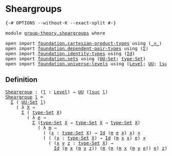 # Sheargroups

<pre class="Agda"><a id="24" class="Symbol">{-#</a> <a id="28" class="Keyword">OPTIONS</a> <a id="36" class="Pragma">--without-K</a> <a id="48" class="Pragma">--exact-split</a> <a id="62" class="Symbol">#-}</a>

<a id="67" class="Keyword">module</a> <a id="74" href="group-theory.sheargroups.html" class="Module">group-theory.sheargroups</a> <a id="99" class="Keyword">where</a>

<a id="106" class="Keyword">open</a> <a id="111" class="Keyword">import</a> <a id="118" href="foundation.cartesian-product-types.html" class="Module">foundation.cartesian-product-types</a> <a id="153" class="Keyword">using</a> <a id="159" class="Symbol">(</a><a id="160" href="foundation-core.cartesian-product-types.html#590" class="Function Operator">_×_</a><a id="163" class="Symbol">)</a>
<a id="165" class="Keyword">open</a> <a id="170" class="Keyword">import</a> <a id="177" href="foundation.dependent-pair-types.html" class="Module">foundation.dependent-pair-types</a> <a id="209" class="Keyword">using</a> <a id="215" class="Symbol">(</a><a id="216" href="foundation-core.dependent-pair-types.html#515" class="Record">Σ</a><a id="217" class="Symbol">)</a>
<a id="219" class="Keyword">open</a> <a id="224" class="Keyword">import</a> <a id="231" href="foundation.identity-types.html" class="Module">foundation.identity-types</a> <a id="257" class="Keyword">using</a> <a id="263" class="Symbol">(</a><a id="264" href="foundation-core.identity-types.html#1767" class="Datatype">Id</a><a id="266" class="Symbol">)</a>
<a id="268" class="Keyword">open</a> <a id="273" class="Keyword">import</a> <a id="280" href="foundation.sets.html" class="Module">foundation.sets</a> <a id="296" class="Keyword">using</a> <a id="302" class="Symbol">(</a><a id="303" href="foundation-core.sets.html#1190" class="Function">UU-Set</a><a id="309" class="Symbol">;</a> <a id="311" href="foundation-core.sets.html#1304" class="Function">type-Set</a><a id="319" class="Symbol">)</a>
<a id="321" class="Keyword">open</a> <a id="326" class="Keyword">import</a> <a id="333" href="foundation.universe-levels.html" class="Module">foundation.universe-levels</a> <a id="360" class="Keyword">using</a> <a id="366" class="Symbol">(</a><a id="367" href="Agda.Primitive.html#597" class="Postulate">Level</a><a id="372" class="Symbol">;</a> <a id="374" href="foundation-core.universe-levels.html#235" class="Primitive">UU</a><a id="376" class="Symbol">;</a> <a id="378" href="Agda.Primitive.html#780" class="Primitive">lsuc</a><a id="382" class="Symbol">)</a>
</pre>
## Definition

<pre class="Agda"><a id="Sheargroup"></a><a id="412" href="group-theory.sheargroups.html#412" class="Function">Sheargroup</a> <a id="423" class="Symbol">:</a> <a id="425" class="Symbol">(</a><a id="426" href="group-theory.sheargroups.html#426" class="Bound">l</a> <a id="428" class="Symbol">:</a> <a id="430" href="Agda.Primitive.html#597" class="Postulate">Level</a><a id="435" class="Symbol">)</a> <a id="437" class="Symbol">→</a> <a id="439" href="foundation-core.universe-levels.html#235" class="Primitive">UU</a> <a id="442" class="Symbol">(</a><a id="443" href="Agda.Primitive.html#780" class="Primitive">lsuc</a> <a id="448" href="group-theory.sheargroups.html#426" class="Bound">l</a><a id="449" class="Symbol">)</a>
<a id="451" href="group-theory.sheargroups.html#412" class="Function">Sheargroup</a> <a id="462" href="group-theory.sheargroups.html#462" class="Bound">l</a> <a id="464" class="Symbol">=</a>
  <a id="468" href="foundation-core.dependent-pair-types.html#515" class="Record">Σ</a> <a id="470" class="Symbol">(</a> <a id="472" href="foundation-core.sets.html#1190" class="Function">UU-Set</a> <a id="479" href="group-theory.sheargroups.html#462" class="Bound">l</a><a id="480" class="Symbol">)</a>
    <a id="486" class="Symbol">(</a> <a id="488" class="Symbol">λ</a> <a id="490" href="group-theory.sheargroups.html#490" class="Bound">X</a> <a id="492" class="Symbol">→</a>
      <a id="500" href="foundation-core.dependent-pair-types.html#515" class="Record">Σ</a> <a id="502" class="Symbol">(</a> <a id="504" href="foundation-core.sets.html#1304" class="Function">type-Set</a> <a id="513" href="group-theory.sheargroups.html#490" class="Bound">X</a><a id="514" class="Symbol">)</a>
        <a id="524" class="Symbol">(</a> <a id="526" class="Symbol">λ</a> <a id="528" href="group-theory.sheargroups.html#528" class="Bound">e</a> <a id="530" class="Symbol">→</a>
          <a id="542" href="foundation-core.dependent-pair-types.html#515" class="Record">Σ</a> <a id="544" class="Symbol">(</a><a id="545" href="foundation-core.sets.html#1304" class="Function">type-Set</a> <a id="554" href="group-theory.sheargroups.html#490" class="Bound">X</a> <a id="556" class="Symbol">→</a> <a id="558" href="foundation-core.sets.html#1304" class="Function">type-Set</a> <a id="567" href="group-theory.sheargroups.html#490" class="Bound">X</a> <a id="569" class="Symbol">→</a> <a id="571" href="foundation-core.sets.html#1304" class="Function">type-Set</a> <a id="580" href="group-theory.sheargroups.html#490" class="Bound">X</a><a id="581" class="Symbol">)</a>
            <a id="595" class="Symbol">(</a> <a id="597" class="Symbol">λ</a> <a id="599" href="group-theory.sheargroups.html#599" class="Bound">m</a> <a id="601" class="Symbol">→</a>
              <a id="617" class="Symbol">(</a> <a id="619" class="Symbol">(</a><a id="620" href="group-theory.sheargroups.html#620" class="Bound">x</a> <a id="622" class="Symbol">:</a> <a id="624" href="foundation-core.sets.html#1304" class="Function">type-Set</a> <a id="633" href="group-theory.sheargroups.html#490" class="Bound">X</a><a id="634" class="Symbol">)</a> <a id="636" class="Symbol">→</a> <a id="638" href="foundation-core.identity-types.html#1767" class="Datatype">Id</a> <a id="641" class="Symbol">(</a><a id="642" href="group-theory.sheargroups.html#599" class="Bound">m</a> <a id="644" href="group-theory.sheargroups.html#528" class="Bound">e</a> <a id="646" href="group-theory.sheargroups.html#620" class="Bound">x</a><a id="647" class="Symbol">)</a> <a id="649" href="group-theory.sheargroups.html#620" class="Bound">x</a><a id="650" class="Symbol">)</a> <a id="652" href="foundation-core.cartesian-product-types.html#590" class="Function Operator">×</a>
              <a id="668" class="Symbol">(</a> <a id="670" class="Symbol">(</a> <a id="672" class="Symbol">(</a><a id="673" href="group-theory.sheargroups.html#673" class="Bound">x</a> <a id="675" class="Symbol">:</a> <a id="677" href="foundation-core.sets.html#1304" class="Function">type-Set</a> <a id="686" href="group-theory.sheargroups.html#490" class="Bound">X</a><a id="687" class="Symbol">)</a> <a id="689" class="Symbol">→</a> <a id="691" href="foundation-core.identity-types.html#1767" class="Datatype">Id</a> <a id="694" class="Symbol">(</a><a id="695" href="group-theory.sheargroups.html#599" class="Bound">m</a> <a id="697" href="group-theory.sheargroups.html#673" class="Bound">x</a> <a id="699" href="group-theory.sheargroups.html#673" class="Bound">x</a><a id="700" class="Symbol">)</a> <a id="702" href="group-theory.sheargroups.html#528" class="Bound">e</a><a id="703" class="Symbol">)</a> <a id="705" href="foundation-core.cartesian-product-types.html#590" class="Function Operator">×</a>
                <a id="723" class="Symbol">(</a> <a id="725" class="Symbol">(</a><a id="726" href="group-theory.sheargroups.html#726" class="Bound">x</a> <a id="728" href="group-theory.sheargroups.html#728" class="Bound">y</a> <a id="730" href="group-theory.sheargroups.html#730" class="Bound">z</a> <a id="732" class="Symbol">:</a> <a id="734" href="foundation-core.sets.html#1304" class="Function">type-Set</a> <a id="743" href="group-theory.sheargroups.html#490" class="Bound">X</a><a id="744" class="Symbol">)</a> <a id="746" class="Symbol">→</a>
                  <a id="766" href="foundation-core.identity-types.html#1767" class="Datatype">Id</a> <a id="769" class="Symbol">(</a><a id="770" href="group-theory.sheargroups.html#599" class="Bound">m</a> <a id="772" href="group-theory.sheargroups.html#726" class="Bound">x</a> <a id="774" class="Symbol">(</a><a id="775" href="group-theory.sheargroups.html#599" class="Bound">m</a> <a id="777" href="group-theory.sheargroups.html#728" class="Bound">y</a> <a id="779" href="group-theory.sheargroups.html#730" class="Bound">z</a><a id="780" class="Symbol">))</a> <a id="783" class="Symbol">(</a><a id="784" href="group-theory.sheargroups.html#599" class="Bound">m</a> <a id="786" class="Symbol">(</a><a id="787" href="group-theory.sheargroups.html#599" class="Bound">m</a> <a id="789" class="Symbol">(</a><a id="790" href="group-theory.sheargroups.html#599" class="Bound">m</a> <a id="792" href="group-theory.sheargroups.html#726" class="Bound">x</a> <a id="794" class="Symbol">(</a><a id="795" href="group-theory.sheargroups.html#599" class="Bound">m</a> <a id="797" href="group-theory.sheargroups.html#728" class="Bound">y</a> <a id="799" href="group-theory.sheargroups.html#528" class="Bound">e</a><a id="800" class="Symbol">))</a> <a id="803" href="group-theory.sheargroups.html#528" class="Bound">e</a><a id="804" class="Symbol">)</a> <a id="806" href="group-theory.sheargroups.html#730" class="Bound">z</a><a id="807" class="Symbol">))))))</a>

</pre>